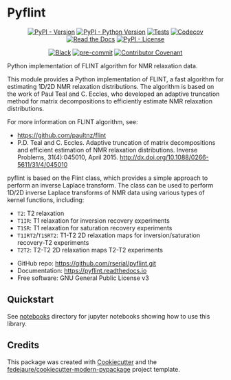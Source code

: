 
# Pyflint


<div align="center">

[![PyPI - Version](https://img.shields.io/pypi/v/pyflint.svg)](https://pypi.python.org/pypi/pyflint)
[![PyPI - Python Version](https://img.shields.io/pypi/pyversions/pyflint.svg)](https://pypi.python.org/pypi/pyflint)
[![Tests](https://github.com/rserial/pyflint/workflows/tests/badge.svg)](https://github.com/rserial/pyflint/actions?workflow=tests)
[![Codecov](https://codecov.io/gh/rserial/pyflint/branch/main/graph/badge.svg)](https://codecov.io/gh/rserial/pyflint)
[![Read the Docs](https://readthedocs.org/projects/pyflint/badge/)](https://pyflint.readthedocs.io/)
[![PyPI - License](https://img.shields.io/pypi/l/pyflint.svg)](https://pypi.python.org/pypi/pyflint)

[![Black](https://img.shields.io/badge/code%20style-black-000000.svg)](https://github.com/psf/black)
[![pre-commit](https://img.shields.io/badge/pre--commit-enabled-brightgreen?logo=pre-commit&logoColor=white)](https://github.com/pre-commit/pre-commit)
[![Contributor Covenant](https://img.shields.io/badge/Contributor%20Covenant-2.0-4baaaa.svg)](https://www.contributor-covenant.org/version/2/0/code_of_conduct/)

</div>

Python implementation of FLINT algorithm for NMR relaxation data.

This module provides a Python implementation of FLINT, a fast algorithm for estimating
1D/2D NMR relaxation distributions. The algorithm is based on the work of Paul Teal and
C. Eccles, who developed an adaptive truncation method for matrix decompositions to
efficiently estimate NMR relaxation distributions.

For more information on FLINT algorithm, see:
- <https://github.com/paultnz/flint>
- P.D. Teal and C. Eccles. Adaptive truncation of matrix decompositions and efficient
  estimation of NMR relaxation distributions. Inverse Problems, 31(4):045010, April
  2015. <http://dx.doi.org/10.1088/0266-5611/31/4/045010>

pyflint is based on the Flint class, which provides a simple approach to perform an inverse Laplace transform. The class can be used to perform 1D/2D inverse Laplace transforms of NMR data using various types of kernel functions, including:

- `T2`: T2 relaxation 
- `T1IR`: T1 relaxation for inversion recovery experiments
- `T1SR`: T1 relaxation for saturation recovery experiments
- `T1IRT2`/`T1SRT2`: T1-T2 2D relaxation maps for inversion/saturation recovery-T2 experiments
- `T2T2`: T2-T2 2D relaxation maps T2-T2 experiments


* GitHub repo: <https://github.com/rserial/pyflint.git>
* Documentation: <https://pyflint.readthedocs.io>
* Free software: GNU General Public License v3

## Quickstart

See [notebooks](./notebooks) directory for jupyter notebooks showing how to use this library.

## Credits

This package was created with [Cookiecutter][cookiecutter] and the [fedejaure/cookiecutter-modern-pypackage][cookiecutter-modern-pypackage] project template.

[cookiecutter]: https://github.com/cookiecutter/cookiecutter
[cookiecutter-modern-pypackage]: https://github.com/fedejaure/cookiecutter-modern-pypackage
